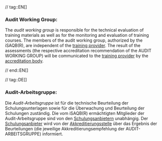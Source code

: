 // tag::EN[]
### Audit Working Group: 
The *audit working group* is responsible for the technical evaluation of training materials as well as for the monitoring and evaluation of training courses. 
The members of the audit working group, authorized by the iSAQB(R), are independent of the [training provider](#term-training-provider). 
The result of the assessments (the respective accreditation recommendation of the AUDIT WORKING GROUP) will be communicated to the [training provider](#term-training-provider) by the [accreditation body](#term-accreditation-body).
 


// end::EN[]

// tag::DE[]
### Audit-Arbeitsgruppe:

Die *Audit-Arbeitsgruppe* ist für die technische Beurteilung der
Schulungsunterlagen sowie für die Überwachung und Beurteilung der
Schulungen zuständig. Die vom iSAQB(R) ermächtigten Mitglieder der
Audit-Arbeitsgruppe sind von den [Schulungsanbietern](#term-training-provider)
unabhängig. Der
[Schulungsanbieter](#term-training-provider) wird von der
[Akkreditierungsstelle](#term-accreditation-body) über das Ergebnis der
Beurteilungen (die jeweilige Akkreditierungsempfehlung der
AUDIT-ARBEITSGRUPPE) informiert.

